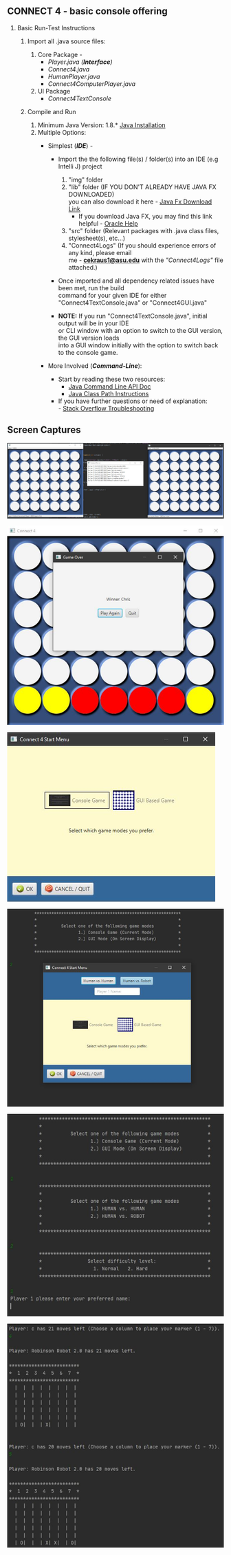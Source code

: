 ## CONNECT 4 - basic console offering

1. Basic Run-Test Instructions
   1. Import all .java source files:
      1. Core Package - 
         *  <em>Player.java (**Interface**)</em>
         *  <em>Connect4.java</em>
         *  <em>HumanPlayer.java</em>
         *  <em>Connect4ComputerPlayer.java</em>
      2. UI Package
         * <em>Connect4TextConsole</em>
         
   2. Compile and Run
      1. Minimum Java Version: 1.8.*
      [Java Installation](https://docs.oracle.com/javase/9/install/installation-jdk-and-jre-microsoft-windows-platforms.htm#JSJIG-GUID-A7E27B90-A28D-4237-9383-A58B416071CA)   
      2. Multiple Options:
         - Simplest (<em>**IDE**</em>) - 
            * Import the the following file(s) / folder(s) into an IDE (e.g Intelli J) project
                1. "img" folder
                2. "lib" folder (IF YOU DON'T ALREADY HAVE JAVA FX DOWNLOADED)<br/>you can also download it here - [Java Fx Download Link](https://gluonhq.com/products/javafx/)
                    * If you download Java FX, you may find this link helpful - [Oracle Help](https://docs.oracle.com/javafx/2/installation/jfxpub-installation.htm)
                3. "src" folder (Relevant packages with .java class files, stylesheet(s), etc...)
                4. "Connect4Logs" (If you should experience errors of any kind, please email<br /> me - 
                **cekraus1@asu.edu** with the *"Connect4Logs"* file attached.)
                
            * <p>Once imported and all dependency related issues have been met, run the build<br/>command for your given IDE for either<br/>"Connect4TextConsole.java" or "Connect4GUI.java"</p>
            - **NOTE:** If you run "Connect4TextConsole.java", initial output will be in your IDE<br/>or CLI window with an option to
             switch to the GUI version, the GUI version loads<br/>into a GUI window initially with the option to switch back to the
              console game.
              
         - More Involved (<em>**Command-Line**</em>):
            * Start by reading these two resources:
               * [Java Command Line API Doc](https://docs.oracle.com/javase/7/docs/technotes/tools/windows/java.html)
               * [Java Class Path Instructions](https://docs.oracle.com/javase/7/docs/technotes/tools/windows/classpath.html)
            * If you have further questions or need of explanation:
             <br />- [Stack Overflow Troubleshooting](https://stackoverflow.com/questions/18093928/what-does-could-not-find-or-load-main-class-mean)
               
## Screen Captures

![alt text](https://github.com/krausce/Arena/blob/master/img/ServerGameStartUP.JPG)<br/>


![alt text](https://github.com/krausce/Arena/blob/master/img/Connect4GUIEndOfGame.JPG)<br/>


![alt text](https://github.com/krausce/Arena/blob/master/img/Connect4GUIContextSwitch.JPG)<br/>


![alt text](https://github.com/krausce/Arena/blob/master/img/Connect4TextMainMenuContextSwitch.JPG)<br/>


![alt text](https://github.com/krausce/Arena/blob/master/img/Connect4TextMainMenu.JPG)<br/>


![alt text](https://github.com/krausce/Arena/blob/master/img/Connect4TextGamePlay.JPG)<br/>
